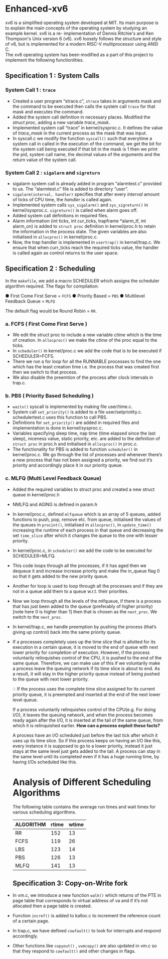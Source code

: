 # Enhanced-xv6

xv6 is a simplified operating system developed at MIT. Its main purpose is to explain the main concepts of the operating system by studying an example kernel. xv6 is a re- implementation of Dennis Ritchie's and Ken Thompson's Unix version 6 (v6). xv6 loosely follows the structure and style of v6, but is implemented for a modern RISC-V multiprocessor using ANSI C.
<br>
The xv6 operating system has been modified as a part of this project to implement the following functionlities.

## Specification 1 : System Calls

### System Call 1 : `trace`

- Created a user program “strace.c”, `strace` takes in arguments mask and the command to be executed then calls the system call `trace` for that mask and executes the command.
- Added the system call definition in necessary places. Modified the *struct proc*, adding a new variable *trace_mask*.
- Implemented system call “trace” in kernel/sysproc.c. It defines the value of *trace_mask* in the current process as the mask that was input.
- In syscall.c we modify the function `syscall()` such that everytime a system call in called in the execution of the command, we get the bit for the system call being executed if that bit in the mask is 1 then we print the pid, system call name, the decimal values of the arguments and the return value of the system call.

### System Call 2 : `sigalarm` and `sigreturn`

- sigalarm system call is already added in program “alarmtest.c” provided to us. The “alarmtest.c” file is added to directory “user”.
- `sigalarm(interval, handler)` specifies that after every *interval* amount of ticks of CPU time, the *handler* is called again.
- Implemented system calls `sys_sigalarm()` and `sys_sigreturn()` in kernel/sysproc.c. `sigreturn()` is called when alarm goes off.
- Added system call definitions in required files.
- Alarm information (int ticks, int cur_ticks, trapframe *alarm_tf, int  alarm_on) is added to `struct proc` definition in kernel/proc.h to retain the information in the process state. The given variables are also initialised in `allocproc()` in kernel/proc.c.
- Now, the trap handler is implemented in `usertrap()` in kernel/trap.c. We ensure that when curr_ticks reach the required ticks value, the handler is called again as control returns to the user space.

## Specification 2 : Scheduling

In the `makefile`, we add a macro SCHEDULER which assigns the scheduler algorithm required. The flags for compilation:

● First Come First Serve = `FCFS`
● Priority Based = `PBS`
● Multilevel Feedback Queue = `MLFQ`

The default flag would be Round Robin = `RR`.

### a. FCFS ( First Come First Serve )

- We edit the struct proc to include a new variable *ctime* which is the time of creation. In `allocproc()` we make the *ctime* of the proc equal to the ticks.
- In `scheduler()` in kernel/proc.c we add the code that is to be executed if SCHEDULER=FCFS.
- There we run a for loop for all the RUNNABLE processes to find the one which has the least creation time i.e. the process that was created first then we switch to that process.
- We also disable the preemtion of the process after clock intervals in trap.c.

### b. PBS ( Priority Based Scheduling )

- `waitx()` syscall is implemented by making file user/time.c.
- System call `set_priority()` is added to a file user/setpriotity.c. schedulertest.c uses this function to call PBS.
- Definitions for `set_priority()` are added in required files and implementation is done in kernel/sysproc.c.
- Variables specifying sleep time, nap time (time elapsed since the last sleep), niceness value, static priority, etc. are added to the definition of `struct proc` in proc.h and initialised in `allocproc()` in proc.c.
- The functionality for PBS is added to function `scheduler()` in kernel/proc.c. We go through the list of processes and whenever there’s a new process that has not been assigned a priority, we find out it’s priority and accordingly place it in our priority queue.

### c. MLFQ (Multi Level Feedback Queue)

- Added the required variables to struct proc and created a new struct queue in kernel/proc.h
- NMLFQ and AGING is defined in param.h
- In kernel/proc.c, defined `mlfqueue` which is an array of 5 queues, added functions to push, pop, remove etc. from queue, initialised the values of the queues in `procint()`, initialised in `allocproc()`, in `update_time()` increasing the runtime of each process in that queue and decreasing the set `time_slice` after which it changes the queue to the one with lesser priority.
- In kernel/proc.c, in `scheduler()` we add the code to be executed for SCHEDULER=MLFQ.
- This code loops through all the processes, if it has aged then we dequeue it and increase increase priority and make the in_queue flag 0 so that it gets added to the new prority queue.
- Another for loop is used to loop through all the processes and if they are not in a queue add them to a queue w.r.t. their priorities.
- Now we loop through all the levels of the mlfqueue, if there is a process that has just been added to the queue (preferably of higher priority) [note here 0 is higher than 1] then that is chosen as the `next_proc`. We switch to the `next_proc`.
- In kernel/trap.c, we handle preemption by pushing the process (that’s giving up control) back into the same priority queue.
- If a processes completely uses up the time slice that is allotted for its execution in a certain queue, it is moved to the end of queue with next lower priority for completion of execution. However, if the process voluntarily relinquishes control of the CPU, it is pushed to the end of the same queue. Therefore, we can make use of this if we voluntarily make a process leave the queuing network if its time slice is about to end. As a result, it will stay in the higher priority queue instead of being pushed to the queue with next lower priority.
    
    <aside>
    💡 If the process uses the complete time slice assigned for its current priority queue, it
    is preempted and inserted at the end of the next lower level queue.
    
    If a process voluntarily relinquishes control of the CPU(e.g. For doing I/O), it leaves
    the queuing network, and when the process becomes ready again after the I/O, it is
    inserted at the tail of the same queue, from which it is relinquished earlier.
    **How can a process exploit these facts?**
    
    A process have an I/O scheduled just before the last tick after which it uses up its time slice. So if this process keeps on having an I/O like this, every instance it is supposed to go to a lower priority, instead it just stays at the same level just gets added to the tail. A process can stay in the same level until its completed even if it has a huge running time, by having I/Os scheduled like this.
    
    </aside>
    
    # Analysis of Different Scheduling Algorithms
    
    The following table contains the average run times and wait times for various scheduling algorithms.
    
    | ALGORITHM | rtime | wtime |
    | --- | --- | --- |
    | RR | 152 | 13 |
    | FCFS | 119 | 26 |
    | LBS | 123 | 14 |
    | PBS | 126 | 13 |
    | MLFQ | 141 | 13 |
    
    ## Specification 3: Copy-on-Write fork
    
- In vm.c, we introduce a new function `walk()`  which returns of the PTE in page table that corresponds to virtual address of va and if it’s not allocated then a page table is created.
- Function `incref()` is added to kalloc.c to increment the reference count of a certain page.
- In trap.c, we have defined `cowfault()` to look for interrupts and respond accordingly.
- Other functions like `copyout()` , `uvmcopy()` are also updated in vm.c so that they respond to `cowfault()` and other changes in flags.
